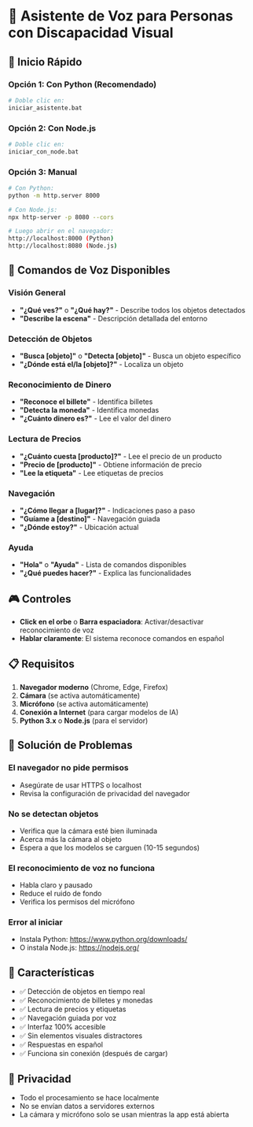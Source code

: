 # 🎯 Asistente de Voz para Personas con Discapacidad Visual

## 🚀 Inicio Rápido

### Opción 1: Con Python (Recomendado)
```bash
# Doble clic en:
iniciar_asistente.bat
```

### Opción 2: Con Node.js
```bash
# Doble clic en:
iniciar_con_node.bat
```

### Opción 3: Manual
```bash
# Con Python:
python -m http.server 8000

# Con Node.js:
npx http-server -p 8080 --cors

# Luego abrir en el navegador:
http://localhost:8000 (Python)
http://localhost:8080 (Node.js)
```

## 🎤 Comandos de Voz Disponibles

### Visión General
- **"¿Qué ves?"** o **"¿Qué hay?"** - Describe todos los objetos detectados
- **"Describe la escena"** - Descripción detallada del entorno

### Detección de Objetos
- **"Busca [objeto]"** o **"Detecta [objeto]"** - Busca un objeto específico
- **"¿Dónde está el/la [objeto]?"** - Localiza un objeto

### Reconocimiento de Dinero
- **"Reconoce el billete"** - Identifica billetes
- **"Detecta la moneda"** - Identifica monedas
- **"¿Cuánto dinero es?"** - Lee el valor del dinero

### Lectura de Precios
- **"¿Cuánto cuesta [producto]?"** - Lee el precio de un producto
- **"Precio de [producto]"** - Obtiene información de precio
- **"Lee la etiqueta"** - Lee etiquetas de precios

### Navegación
- **"¿Cómo llegar a [lugar]?"** - Indicaciones paso a paso
- **"Guíame a [destino]"** - Navegación guiada
- **"¿Dónde estoy?"** - Ubicación actual

### Ayuda
- **"Hola"** o **"Ayuda"** - Lista de comandos disponibles
- **"¿Qué puedes hacer?"** - Explica las funcionalidades

## 🎮 Controles

- **Click en el orbe** o **Barra espaciadora**: Activar/desactivar reconocimiento de voz
- **Hablar claramente**: El sistema reconoce comandos en español

## 📋 Requisitos

1. **Navegador moderno** (Chrome, Edge, Firefox)
2. **Cámara** (se activa automáticamente)
3. **Micrófono** (se activa automáticamente)
4. **Conexión a Internet** (para cargar modelos de IA)
5. **Python 3.x** o **Node.js** (para el servidor)

## 🔧 Solución de Problemas

### El navegador no pide permisos
- Asegúrate de usar HTTPS o localhost
- Revisa la configuración de privacidad del navegador

### No se detectan objetos
- Verifica que la cámara esté bien iluminada
- Acerca más la cámara al objeto
- Espera a que los modelos se carguen (10-15 segundos)

### El reconocimiento de voz no funciona
- Habla claro y pausado
- Reduce el ruido de fondo
- Verifica los permisos del micrófono

### Error al iniciar
- Instala Python: https://www.python.org/downloads/
- O instala Node.js: https://nodejs.org/

## 🌟 Características

- ✅ Detección de objetos en tiempo real
- ✅ Reconocimiento de billetes y monedas
- ✅ Lectura de precios y etiquetas
- ✅ Navegación guiada por voz
- ✅ Interfaz 100% accesible
- ✅ Sin elementos visuales distractores
- ✅ Respuestas en español
- ✅ Funciona sin conexión (después de cargar)

## 🔐 Privacidad

- Todo el procesamiento se hace localmente
- No se envían datos a servidores externos
- La cámara y micrófono solo se usan mientras la app está abierta 